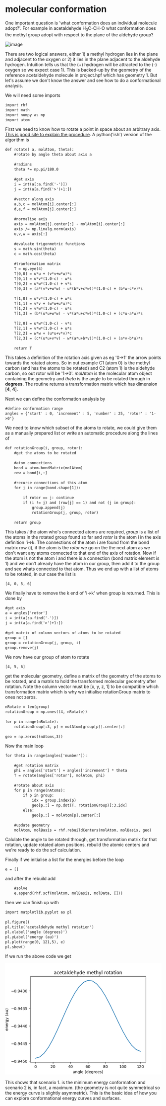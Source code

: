 # molecular conformation

One important question is 'what conformation does an individual molecule adopt?'. For example in acetaldehyde H<sub>3</sub>C-CH-O what conformation does the methyl group adopt with respect to the plane of the aldehyde group? 

![image](https://user-images.githubusercontent.com/73105740/120186892-025d5800-c20c-11eb-8796-3b6501894e85.png)

There are two logical answers, either 1) a methyl hydrogen lies in the plane and adjacent to the oxygen or 2) it lies in the plane adjacent to the aldehyde hydrogen. Intuition tells us that the (+) hydrogen will be attracted to the (-) oxygen so we expect case 1). This is backed-up by the geometry of the reference acetaldehyde molecule in project.hpf which has geometry 1. But let's assume we don't know the answer and see how to do a conformational analysis.

We will need some imports

	import rhf
	import math
	import numpy as np
	import atom


First we need to know how to rotate a point in space about an arbitrary axis. [This is good site to explain the procedure](https://sites.google.com/site/glennmurray/Home/rotation-matrices-and-formulas/rotation-about-an-arbitrary-axis-in-3-dimensions). A python('ish') version of the algorithm is 

	def rotate( a, molAtom, theta):
		#rotate by angle theta about axis a

		#radians
		theta *= np.pi/180.0

		#get axis
		i = int(a[:a.find('-')])
		j = int(a[a.find('>')+1:])

		#vector along axis
		a,b,c = molAtom[i].center[:]
		d,e,f = molAtom[j].center[:]

		#normalise axis
		axis = molAtom[j].center[:] - molAtom[i].center[:]
		axis /= np.linalg.norm(axis)
		u,v,w = axis[:]

		#evaluate trigonmetric functions
		s = math.sin(theta) 
		c = math.cos(theta)

		#tranformation matrix
		T = np.eye(4)
		T[0,0] = u*u + (v*v+w*w)*c
		T[0,1] = u*v*(1.0-c) - w*s
		T[0,2] = u*w*(1.0-c) + v*s
		T[0,3] = (a*(v*v+w*w) - u*(b*v+c*w))*(1.0-c) + (b*w-c*v)*s

		T[1,0] = u*v*(1.0-c) + w*s
		T[1,1] = v*v + (w*w+u*u)*c
		T[1,2] = v*w*(1.0-c) - u*s
		T[1,3] = (b*(u*u+w*w) - v*(a*u+c*w))*(1.0-c) + (c*u-a*w)*s

		T[2,0] = u*w*(1.0-c) - v*s
		T[2,1] = v*w*(1.0-c) + u*s
		T[2,2] = w*w + (u*u+v*v)*c
		T[2,3] = (c*(u*u+v*v) - w*(a*u+b*v))*(1.0-c) + (a*v-b*u)*s

		return T

This takes a definition of the rotation axis given as eg '0->1' the arrow points towards the rotated atoms. So in out example C1 (atom 0) is the methyl carbon (and has the atoms to be rotated) and C2 (atom 1) is the aldehyde carbon, so out rotor will be '1->0'. *molAtom* is the molecular atom object containing the geometry and *theta* is the angle to be rotated through in **degrees**. The routine returns a transformation matrix which has dimension [**4**, **4**].

Next we can define the conformation analysis by

	#define conformation range
	angles = {'start' : 0, 'increment' : 5, 'number' : 25, 'rotor' : '1->0'}


We need to know which subset of the atoms to rotate, we could give them as a manually prepared list or write an automatic procedure along the lines of

	def rotationGroup(i, group, rotor):
		#get the atoms to be rotated

		#atom connections
		bond = atom.bondMatrix(molAtom)
		row = bond[i,:]

		#recurse connections of this atom
		for j in range(bond.shape[1]):

			if rotor == j: continue
			if (i != j) and (row[j] == 1) and not (j in group):
				group.append(j)
				rotationGroup(j, group, rotor)

		return group

This takes *i* the atom who's connected atoms are required, *group* is a list of the atoms in the rotated group found so far and *rotor* is the atom i in the axis definition 'i->k. The connections of the atom i are found from the bond matrix row (i), if the atom is the *rotor* we go on the the next atom as we don't want any atoms connected to that end of the axis of rotation. Now if the atom is not the atom i and there is a connection (bond matrix element is 1) and we don't already have the atom in our group, then add it to the group and see whats connected to that atom. Thus we end up with a list of atoms to be rotated, in our case the list is

    [4, 0, 5, 6]

We finally have to remove the k end of 'i->k' when group is returned. This is done by

	#get axis
	a = angles['rotor']
	i = int(a[:a.find('-')])
	j = int(a[a.find('>')+1:])

	#get matrix of column vectors of atoms to be rotated
	group = []
	group = rotationGroup(j, group, i)
	group.remove(j)

We now have our group of atom to rotate

    [4, 5, 6]

get the molecular geometry, define a matrix of the geometry of the atoms to be rotated, and a matrix to hold the transformed molecular geometry after rotation. Note the column vector must be [x, y, z, 1] to be compatible which transformation matrix which is why we initialise rotationGroup matrix to ones not zeros.

	nRotate = len(group)
	rotationGroup = np.ones((4, nRotate))

	for p in range(nRotate):
		rotationGroup[:3, p] = molAtom[group[p]].center[:]

	geo = np.zeros((nAtoms,3))


Now the main loop

	for theta in range(angles['number']):

		#get rotation matrix
		phi = angles['start'] + angles['increment'] * theta	
		T = rotate(angles['rotor'], molAtom, phi)

		#rotate about axis
		for p in range(nAtoms):
			if p in group:
				idx = group.index(p)
				geo[p,:] = np.dot(T, rotationGroup)[:3,idx]
			else:
				geo[p,:] = molAtom[p].center[:]

		#update geometry
		molAtom, molBasis = rhf.rebuildCenters(molAtom, molBasis, geo)

Calulate the angle to be rotated through, get transformation matrix for that rotation, update rotated atom positions, rebuild the atomic centers and we're ready to do the scf calculation.

Finally if we initialise a list for the energies before the loop

	e = []

and after the rebuild add

		#solve
		e.append(rhf.scf(molAtom, molBasis, molData, []))

then we can finish up with

	import matplotlib.pyplot as pl

	pl.figure()
	pl.title('acetaldehyde methyl rotation')
	pl.xlabel('angle (degrees)')
	pl.yLabel('energy (au)')
	pl.plot(range(0, 121,5), e)
	pl.show()

If we run the above code we get

![](../media/ch3coh.png)

This shows that scenario 1. is the minimum energy conformation and scenario 2 is, in fact, a maximum. (the geometry is not quite symmetrical so the energy curve is slightly asymmetric). This is the basic idea of how you can explore conformational energy curves and surfaces.


